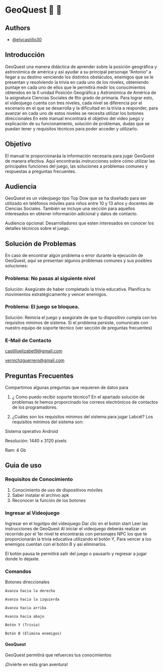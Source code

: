 # GeoQuest :mag_right: :iphone:





## Authors 

- [@elycastillo30](https://www.github.com/el)


## Introducción
GeoQuest una manera didáctica de aprender sobre la posición geográfica y astronómica de américa y así ayudar a su principal personaje “Antonio“ a llegar a su destino venciendo los distintos obstáculos, enemigos que se le presentan y resolviendo la trivia en cada uno de los niveles, obteniendo puntaje en cada uno de ellos que le permitirá medir los conocimientos obtenidos en la II unidad Posición Geográfica y Astronómica de América de la asignatura Ciencias Sociales de 6to grado de primaria.
Para lograr esto, el videojuego cuenta con tres niveles, cada nivel se diferencia por el escenario en el que se desarrolla y la dificultad en la trivia a responder, para avanzar en cada uno de estos niveles se necesita utilizar los botones direccionales
En este manual encontrará el objetivo del video juego y explicación de su funcionamiento, solución de problemas, dudas que se puedan tener y requisitos técnicos para poder acceder y utilizarlo.

## Objetivo
El manual te proporcionaráa la información necesaria para jugar GeoQuest de manera efectiva. Aquí encontrarás instrucciones sobre cómo utilizar las principales funciones del juego, las soluciones a problemas comunes y respuestas a preguntas frecuentes.
## Audiencia
GeoQuest es un videojuego tipo Top Dow que se ha diseñado para ser utilizado en teléfonos móviles para niños entre 10 y 13 años y docentes de Ciencias Sociales.
También se incluye una sección para aquellos interesados en obtener información adicional y datos de contacto.

Audiencia opcional: Desarrolladores que esten interesados en conocer los detalles técnicos sobre el juego.
## Solución de Problemas


En caso de encontrar algún problema o error durante la ejecución de GeoQuest, aquí se presentan algunos problemas comunes y sus posibles soluciones:
### Problema: No pasas al siguiente nivel 
Solución: Asegúrate de haber completado la trivia educativa. Planifica tu movimientos estratégicamente y vencer enemigos.

### Problema: El juego se bloquea.
Solución: Reinicia el juego y asegúrate de que tu dispositivo cumpla con los requisitos mínimos de sistema. Si el problema persiste, comunícate con nuestro equipo de soporte técnico (ver sección de preguntas frecuentes)

### E-Mail de Contacto
castilloelizabet9@gmail.com

vernichzguerrero@gmail.com
## Preguntas Frecuentes
Compartimos algunas preguntas que requieren de datos para 

1. ¿ Como puedo recibir soporte técnico?
En el apartado solución de problemas te hemos proporcinado los correos electrónicos de contactos de los programadores.

2. ¿Cuáles son los requisitos mínimos del sistema para jugar Labcél? Los requisitos mínimos del sistema son:

Sistema operativo Android

Resolución: 1440 x 3120 pixels

Ram: 4 Gb
## Guia de uso
### Requisitos de Conocimiento 
1)	Conocimiento de uso de dispositivos móviles
2)	Saber instalar el archivo apk
3)	Reconocer la función de los botones

### Ingresar al Videojuego
Ingresar en el logotipo del videojuego
Dar clic en el botón start
Leer las instrucciones de GeoQuest
Al iniciar el videojuego deberás realizar un recorrido por el 1er nivel te encontrarás con personajes NPC los que te proporcionarán la trivia educativa utilizando el botón Y, Para vencer a los enemigos cuentan con el botón B y así eliminarlos.

El botón pausa te permitirá salir del juego o pausarlo y regresar a jugar donde lo dejaste.
### Comandos

Botones direccionales

	Avanza hacia la derecha

	Avanza hacia la izquierda

	Avanza hacia arriba

	Avanza hacia abajo

    Botón Y (Trivia)
    
    Botón B (Elimina enemigos)

#### GeoQuest

GeoQuest permitirá que refuerces tus conocimientos

¡Diviérte en esta gran aventura!
